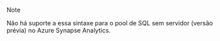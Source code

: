 > [!NOTE]
> Não há suporte a essa sintaxe para o pool de SQL sem servidor (versão prévia) no Azure Synapse Analytics.
